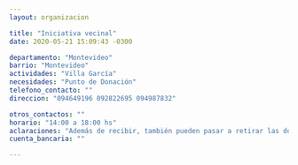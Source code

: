 ```yaml
---
layout: organizacion

title: "Iniciativa vecinal"
date: 2020-05-21 15:09:43 -0300

departamento: "Montevideo"
barrio: "Montevideo"
actividades: "Villa García"
necesidades: "Punto de Donación"
telefono_contacto: ""
direccion: "094649196 092822695 094987832"

otros_contactos: ""
horario: "14:00 a 18:00 hs"
aclaraciones: "Además de recibir, también pueden pasar a retirar las donaciones"
cuenta_bancaria: ""

---
```

